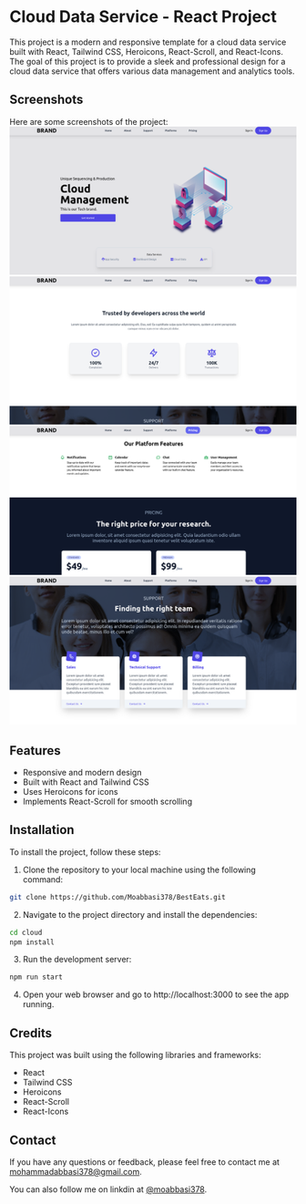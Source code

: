 # Cloud Data Service - React Project

This project is a modern and responsive template for a cloud data service built with React, Tailwind CSS, Heroicons, React-Scroll, and React-Icons. The goal of this project is to provide a sleek and professional design for a cloud data service that offers various data management and analytics tools.

## Screenshots

Here are some screenshots of the project:
![Homepage ](./public/images/01.png "Homepage")
![Homepage ](./public/images/02.png "Homepage")
![Homepage ](./public/images/04.png "Homepage")
![Homepage ](./public/images/03.png "Homepage")

## Features

- Responsive and modern design
- Built with React and Tailwind CSS
- Uses Heroicons for icons
- Implements React-Scroll for smooth scrolling

## Installation

To install the project, follow these steps:

1. Clone the repository to your local machine using the following command:

```bash
git clone https://github.com/Moabbasi378/BestEats.git
```

2. Navigate to the project directory and install the dependencies:

```bash
cd cloud
npm install
```

3. Run the development server:

```bash
npm run start
```

4. Open your web browser and go to http://localhost:3000 to see the app running.

## Credits

This project was built using the following libraries and frameworks:

- React
- Tailwind CSS
- Heroicons
- React-Scroll
- React-Icons

## Contact

If you have any questions or feedback, please feel free to contact me at mohammadabbasi378@gmail.com.

You can also follow me on linkdin at [@moabbasi378](https://www.linkedin.com/in/mohammad-abbasi378/).
